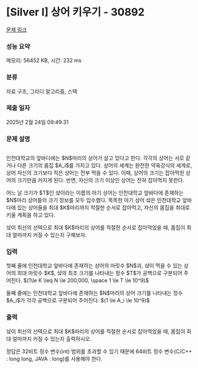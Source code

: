# [Silver I] 상어 키우기 - 30892 

[문제 링크](https://www.acmicpc.net/problem/30892) 

### 성능 요약

메모리: 56452 KB, 시간: 232 ms

### 분류

자료 구조, 그리디 알고리즘, 스택

### 제출 일자

2025년 2월 24일 09:49:31

### 문제 설명

<p style="text-align: center;"><img alt="" src=""></p>

<p>인천대학교의 앞바다에는 $N$마리의 상어가 살고 있다고 한다. 각각의 상어는 서로 같거나 다른 크기의 몸집 $A_i$를 가지고 있다. 상어의 세계는 완전한 약육강식의 세계로, 상어 자신의 크기보다 작은 상어는 전부 먹을 수 있다. 이때, 상어의 크기는 잡아먹힌 상어의 크기만큼 커지게 된다. 반면, 자신의 크기 이상인 상어는 전혀 잡아먹지 못한다.</p>

<p>어느 날 크기가 $T$인 샼이라는 이름의 아기 상어는 인천대학교 앞바다에 존재하는 $N$마리 상어들의 크기 정보를 모두 입수했다. 똑똑한 아기 상어 샼은 인천대학교 앞바다에 있는 상어들을 최대 $K$마리까지 적절한 순서로 잡아먹고, 자신의 몸집을 최대로 키울 계획을 하고 있다.</p>

<p>샼이 최선의 선택으로 최대 $K$마리의 상어를 적절한 순서로 잡아먹었을 때, 몸집이 최대 얼마까지 커질 수 있는지 구해보자.</p>

### 입력 

 <p>첫째 줄에 인천대학교 앞바다에 존재하는 상어의 마릿수 $N$과, 샼이 먹을 수 있는 상어의 최대 마릿수 $K$, 샼의 최초 크기를 나타내는 정수 $T$가 공백으로 구분되어 주어진다. $(1\le K \leq N \le 200,000, \space 1 \le T \le 10^9)$</p>

<p>둘째 줄에는 인천대학교 앞바다에 존재하는 $N$마리의 상어 크기를 나타내는 정수 $A_i$가 각각 공백으로 구분되어 주어진다. $(1 \le A_i \le 10^9)$</p>

### 출력 

 <p>샼이 최선의 선택으로 최대 $K$마리의 상어를 적절한 순서로 잡아먹었을 때, 몸집이 최대 얼마까지 커질 수 있는지 출력하시오.</p>

<p>정답은 32비트 정수 변수(int) 범위를 초과할 수 있기 때문에 64비트 정수 변수(C/C++ : long long, JAVA : long)를 사용해야 한다.</p>

